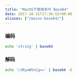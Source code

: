 ```yaml
---
title: "MacOS下使用命令 Base64"
date: 2017-10-31T17:36:52+08:00
aliases: ["/macos-base64/"]
---
```


### 编码
```bash
echo 'string' | base64
```

### 解码
```bash
echo 'c3RyaW5nCg==' | base64 -D 
